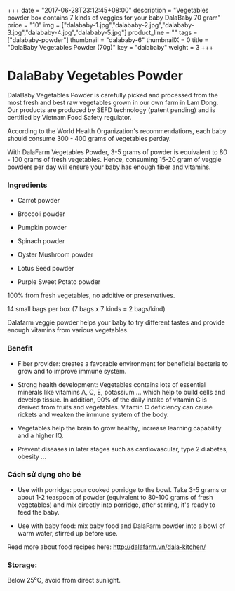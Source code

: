 +++
date = "2017-06-28T23:12:45+08:00"
description = "Vegetables powder box contains 7 kinds of veggies for your baby DalaBaby 70 gram"
price = "10"
img = ["dalababy-1.jpg","dalababy-2.jpg","dalababy-3.jpg","dalababy-4.jpg","dalababy-5.jpg"]
product_line = ""
tags = ["dalababy-powder"]
thumbnail = "dalababy-6"
thumbnailX = 0
title = "DalaBaby Vegetables Powder (70g)"
key = "dalababy"
weight = 3
+++

# DalaBaby Vegetables Powder

DalaBaby Vegetables Powder is carefully picked and processed from the most fresh and best raw vegetables 
grown in our own farm in Lam Dong. Our products are produced by SEFD technology (patent pending) and 
is certified by Vietnam Food Safety regulator.

According to the World Health Organization's recommendations, 
each baby should consume 300 - 400 grams of vegetables perday.

With DalaFarm Vegetables Powder, 3-5 grams of powder is equivalent to 80 - 100 grams of fresh vegetables.
Hence, consuming 15-20 gram of veggie powders per day will ensure your baby has enough fiber and vitamins.

### Ingredients

* Carrot powder

* Broccoli powder

* Pumpkin powder

* Spinach powder

* Oyster Mushroom powder

* Lotus Seed powder

* Purple Sweet Potato powder

100% from fresh vegetables, no additive or preservatives. 

14 small bags per box (7 bags x 7 kinds = 2 bags/kind)

Dalafarm veggie powder helps your baby to try different tastes and provide enough vitamins from various vegetables.

### Benefit

* Fiber provider: creates a favorable environment for beneficial bacteria to grow and to improve immune system.  

* Strong health development: Vegetables contains lots of essential minerals like vitamins A, C, E, potassium ... which help to build cells and develop tissue. In addition, 90% of the daily intake of vitamin C is derived from fruits and vegetables. Vitamin C deficiency can cause rickets and weaken the immune system of the body.  

* Vegetables help the brain to grow healthy, increase learning capability and a higher IQ.  

* Prevent diseases in later stages such as cardiovascular, type 2 diabetes, obesity ...  

### Cách sử dụng cho bé

* Use with porridge: pour cooked porridge to the bowl. Take 3-5 grams or about 1-2 teaspoon of powder (equivalent to 80-100 grams of fresh vegetables) and mix directly into porridge, after stirring, it's ready to feed the baby.  

* Use with baby food: mix baby food and DalaFarm powder into a bowl of warm water, stirred up before use.

Read more about food recipes here: http://dalafarm.vn/dala-kitchen/

### Storage: 
Below 25⁰C, avoid from direct sunlight.
